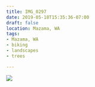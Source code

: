 ```yaml
---
title: IMG_0297
date: 2019-05-18T15:35:36-07:00
draft: false
location: Mazama, WA
tags:
- Mazama, WA
- biking
- landscapes
- trees

---
```

![](https://d17enza3bfujl8.cloudfront.net/IMG_0297.jpg)
